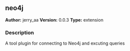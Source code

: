 ## neo4j

**Author:** jerry_aa
**Version:** 0.0.3
**Type:** extension

### Description
A tool plugin for connecting to Neo4j and excuting queries



